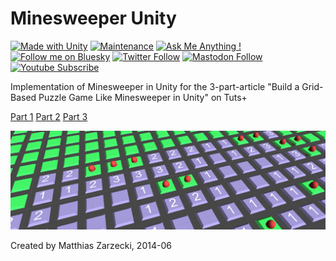 # Minesweeper Unity

[![Made with Unity](https://img.shields.io/badge/Made%20with-Unity-57b9d3.svg?style=popout&logo=unity)](https://unity3d.com) [![Maintenance](https://img.shields.io/badge/Maintained%3F-no-red.svg)](https://bitbucket.org/lbesson/ansi-colors) [![Ask Me Anything !](https://img.shields.io/badge/Ask%20me-anything-1abc9c.svg)](http://www.matthiaszarzecki.com) [![Follow me on Bluesky](https://img.shields.io/badge/Bluesky-0285FF?logo=bluesky&logoColor=fff&label=Follow%20me%20on&color=0285FF)](https://bsky.app/profile/matthiascode.bsky.social) [![Twitter Follow](https://img.shields.io/twitter/follow/matthias_code?style=social)](https://twitter.com/matthias_code) [![Mastodon Follow](https://img.shields.io/mastodon/follow/112079288247188162?domain=https%3A%2F%2Fmastodon.social&style=social)](https://mastodon.social/@matthias_code) [![Youtube Subscribe](https://img.shields.io/youtube/channel/subscribers/UCvMdsKesM05bIG0eq7M5z1g?style=social)](https://www.youtube.com/channel/UCvMdsKesM05bIG0eq7M5z1g?sub_confirmation=1)

Implementation of Minesweeper in Unity for the 3-part-article "Build a Grid-Based Puzzle Game Like Minesweeper in Unity" on Tuts+

[Part 1](https://gamedevelopment.tutsplus.com/tutorials/build-a-grid-based-puzzle-game-like-minesweeper-in-unity-setup--cms-21361)
[Part 2](https://gamedevelopment.tutsplus.com/tutorials/build-a-grid-based-puzzle-game-like-minesweeper-in-unity-interaction--cms-21548)
[Part 3](https://gamedevelopment.tutsplus.com/tutorials/build-a-grid-based-puzzle-game-like-minesweeper-in-unity-winning--cms-21591)

![Screenshot](ms_1130.jpg)

Created by Matthias Zarzecki, 2014-06
